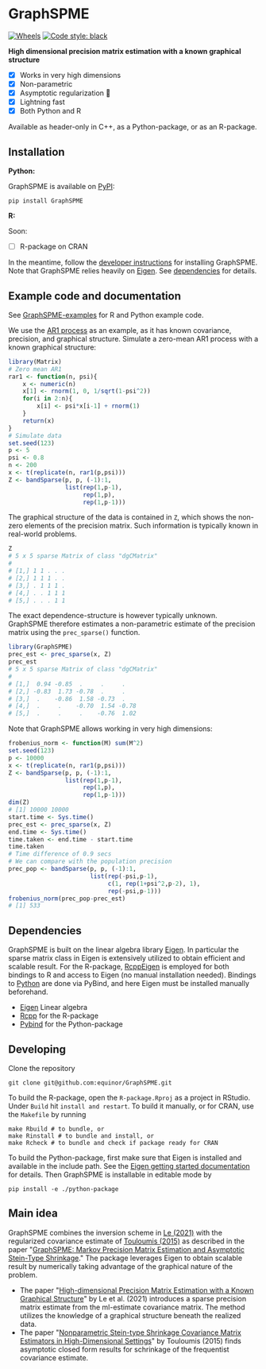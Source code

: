 # GraphSPME
[![Wheels](https://github.com/equinor/GraphSPME/actions/workflows/wheels.yml/badge.svg)](https://github.com/equinor/GraphSPME/actions/workflows/wheels.yml)
[![Code style: black](https://img.shields.io/badge/code%20style-black-000000.svg)](https://github.com/psf/black)

**High dimensional precision matrix estimation with a known graphical structure**

- [x] Works in very high dimensions
- [x] Non-parametric
- [x] Asymptotic regularization 🖖
- [x] Lightning fast
- [x] Both Python and R

Available as header-only in C++, as a Python-package, or as an R-package.


## Installation

**Python:**

GraphSPME is available on [PyPI](https://pypi.org/project/GraphSPME/):

```text
pip install GraphSPME
```

**R:**

Soon:
- [ ] R-package on CRAN

In the meantime, follow the [developer instructions](#developing) for installing GraphSPME. 
Note that GraphSPME relies heavily on [Eigen](http://eigen.tuxfamily.org/index.php?title=Main_Page).
See [dependencies](#dependencies) for details.


## Example code and documentation

See [GraphSPME-examples](GraphSPME-examples) for R and Python example code.

We use the [AR1 process](https://en.wikipedia.org/wiki/Autoregressive_model) as an example, as it has known covariance, precision, and graphical structure.
Simulate a zero-mean AR1 process with a known graphical structure:
```r
library(Matrix)
# Zero mean AR1
rar1 <- function(n, psi){
    x <- numeric(n)
    x[1] <- rnorm(1, 0, 1/sqrt(1-psi^2))
    for(i in 2:n){
        x[i] <- psi*x[i-1] + rnorm(1)
    }
    return(x)
}
# Simulate data
set.seed(123)
p <- 5
psi <- 0.8
n <- 200
x <- t(replicate(n, rar1(p,psi)))
Z <- bandSparse(p, p, (-1):1,
                list(rep(1,p-1),
                     rep(1,p),
                     rep(1,p-1)))
```
The graphical structure of the data is contained in `Z`, which shows
the non-zero elements of the precision matrix. 
Such information is typically known in real-world problems.
```r
Z
# 5 x 5 sparse Matrix of class "dgCMatrix"
#               
# [1,] 1 1 . . .
# [2,] 1 1 1 . .
# [3,] . 1 1 1 .
# [4,] . . 1 1 1
# [5,] . . . 1 1
```
The exact dependence-structure is however typically unknown.
GraphSPME therefore estimates a non-parametric estimate of the precision matrix
using the `prec_sparse()` function.
```r
library(GraphSPME)
prec_est <- prec_sparse(x, Z)
prec_est
# 5 x 5 sparse Matrix of class "dgCMatrix"
#                                   
# [1,]  0.94 -0.85  .     .     .   
# [2,] -0.83  1.73 -0.78  .     .   
# [3,]  .    -0.86  1.58 -0.73  .   
# [4,]  .     .    -0.70  1.54 -0.78
# [5,]  .     .     .    -0.76  1.02
```
Note that GraphSPME allows working in very high dimensions:
```r
frobenius_norm <- function(M) sum(M^2)
set.seed(123)
p <- 10000
x <- t(replicate(n, rar1(p,psi)))
Z <- bandSparse(p, p, (-1):1,
                list(rep(1,p-1),
                     rep(1,p),
                     rep(1,p-1)))
dim(Z)
# [1] 10000 10000
start.time <- Sys.time()
prec_est <- prec_sparse(x, Z)
end.time <- Sys.time()
time.taken <- end.time - start.time
time.taken
# Time difference of 0.9 secs
# We can compare with the population precision
prec_pop <- bandSparse(p, p, (-1):1, 
                       list(rep(-psi,p-1),
                            c(1, rep(1+psi^2,p-2), 1),
                            rep(-psi,p-1)))
frobenius_norm(prec_pop-prec_est)
# [1] 533
```


## Dependencies

GraphSPME is built on the linear algebra library [Eigen](http://eigen.tuxfamily.org/index.php?title=Main_Page). In particular the sparse matrix class in Eigen is extensively utilized to obtain efficient and scalable result.
For the R-package, [RcppEigen](https://github.com/RcppCore/Rcpp) is employed for both bindings to R and access to Eigen (no manual installation needed).
Bindings to [Python](https://pybind11.readthedocs.io/) are done via PyBind, and here Eigen must be installed manually beforehand.

- [Eigen](http://eigen.tuxfamily.org/index.php?title=Main_Page) Linear algebra
- [Rcpp](https://github.com/RcppCore/Rcpp) for the R-package
- [Pybind](https://pybind11.readthedocs.io/) for the Python-package


## Developing

Clone the repository
```
git clone git@github.com:equinor/GraphSPME.git
```

To build the R-package, open the `R-package.Rproj` as a project in RStudio. Under `Build` hit `install and restart`.
To build it manually, or for CRAN, use the `Makefile` by running
```
make Rbuild # to bundle, or 
make Rinstall # to bundle and install, or
make Rcheck # to bundle and check if package ready for CRAN
```

To build the Python-package, first make sure that Eigen is installed and available in the include path. See the [Eigen getting started documentation](https://eigen.tuxfamily.org/dox/GettingStarted.html) for details.
Then GraphSPME is installable in editable mode by
```
pip install -e ./python-package
```


## Main idea

GraphSPME combines the inversion scheme in [Le (2021)](https://arxiv.org/abs/2107.06815) with the regularized 
covariance estimate of [Touloumis (2015)](https://arxiv.org/abs/1410.4726) as described in the paper "[GraphSPME: Markov Precision Matrix Estimation and Asymptotic Stein-Type Shrinkage](https://arxiv.org/abs/2205.07584)."
The package leverages Eigen to obtain scalable result by numerically taking advantage
of the graphical nature of the problem.

- The paper "[High-dimensional Precision Matrix Estimation with a Known Graphical Structure](https://arxiv.org/abs/2107.06815)" by Le et al. (2021) introduces a sparse precision matrix estimate from the ml-estimate covariance matrix.
The method utilizes the knowledge of a graphical structure beneath the realized data.
- The paper "[Nonparametric Stein-type Shrinkage Covariance Matrix Estimators in High-Dimensional Settings](https://arxiv.org/abs/1410.4726)" by Touloumis (2015) finds asymptotic closed form results for schrinkage of the frequentist covariance estimate.
  

